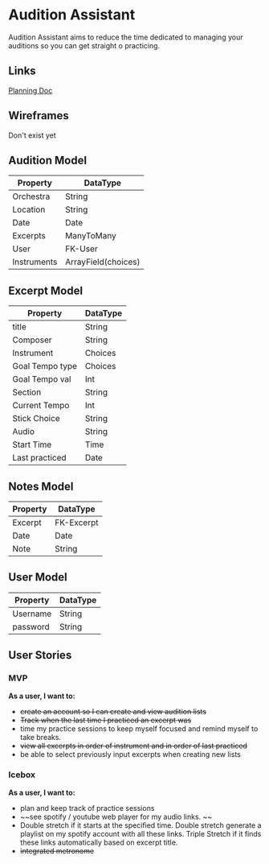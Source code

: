 # Audition Assistant

Audition Assistant aims to reduce the time dedicated to managing your auditions so you can get straight o practicing.

## Links
[Planning Doc](https://docs.google.com/spreadsheets/d/1DrAsvPWn9esQvA_20tIJfcb2_JrnQtVv7zpNu1Cui-o/edit?usp=sharing)

## Wireframes

Don't exist yet

## Audition Model
| Property      | DataType |
| ----------- | ----------- |
| Orchestra             | String         |
| Location              | String         |
| Date                  | Date           |
| Excerpts              | ManyToMany     |
| User                  | FK-User        |
| Instruments           | ArrayField(choices)|

## Excerpt Model
| Property      | DataType       |
| -----------   | -----------    |
| title         | String         |
| Composer      | String         |
| Instrument    | Choices        |
|Goal Tempo type| Choices        |
|Goal Tempo val | Int            |
| Section       | String         |
| Current Tempo | Int            |
| Stick Choice  | String         |
| Audio         | String         |
| Start Time    | Time           |
| Last practiced| Date           |

## Notes Model
| Property    | DataType    |
| ----------- | ----------- |
| Excerpt     | FK-Excerpt  |
| Date        | Date        |
| Note        | String      |

## User Model
| Property    | DataType    |
| ----------- | ----------- |
| Username    | String      |
| password    | String      |


## User Stories
### MVP
**As a user, I want to:**
- ~~create an account so I can create and view audition lists~~
- ~~Track when the last time I practiced an excerpt was~~
- time my practice sessions to keep myself focused and remind myself to take breaks.
- ~~view all excerpts in order of instrument and in order of last practiced~~
- be able to select previously input excerpts when creating new lists

### Icebox
**As a user, I want to:**
- plan and keep track of practice sessions
- ~~see spotify / youtube web player for my audio links. ~~
- Double stretch if it starts at the specified time. Double stretch generate a playlist on my spotify account with all these links. Triple Stretch if it finds these links automatically  based on excerpt title. 
- ~~integrated metronome~~